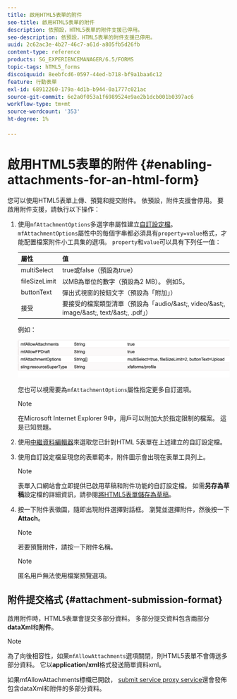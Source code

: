 ```yaml
---
title: 啟用HTML5表單的附件
seo-title: 啟用HTML5表單的附件
description: 依預設，HTML5表單的附件支援已停用。
seo-description: 依預設，HTML5表單的附件支援已停用。
uuid: 2c62ac3e-4b27-46c7-a61d-a805fb5d26fb
content-type: reference
products: SG_EXPERIENCEMANAGER/6.5/FORMS
topic-tags: hTML5_forms
discoiquuid: 8eebfcd6-0597-44ed-b718-bf9a1baa6c12
feature: 行動表單
exl-id: 68912260-179a-4d1b-b944-0a1777c021ac
source-git-commit: 6e2a0f053a1f6989524e9ae2b1dcb001b0397ac6
workflow-type: tm+mt
source-wordcount: '353'
ht-degree: 1%

---
```


# 啟用HTML5表單的附件 {#enabling-attachments-for-an-html-form}

您可以使用HTML5表單上傳、預覽和提交附件。 依預設，附件支援會停用。 要啟用附件支援，請執行以下操作：

1. 使用`mfAttachmentOptions`多選字串屬性建立[自訂設定檔](/help/forms/using/custom-profile.md)。 `mfAttachmentOptions`屬性中的每個字串都必須具有`property=value`格式，才能配置檔案附件小工具集的選項。 `property`和`value`可以具有下列任一值：

   | 屬性 | 值 |
   |--- |---|
   | multiSelect | true或false（預設為true） |
   | fileSizeLimit | 以MB為單位的數字（預設為2 MB）。 例如5。 |
   | buttonText | 彈出式視窗的按鈕文字（預設為「附加」） |
   | 接受 | 要接受的檔案類型清單（預設為「audio/&amp;ast;, video/&amp;ast;, image/&amp;ast;, text/&amp;ast;, .pdf」） |

   例如：

   ![配置選項](assets/mfAttachmentOptions.png)

   您也可以視需要為`mfAttachmentOptions`屬性指定更多自訂選項。

   >[!NOTE]
   >
   >在Microsoft Internet Explorer 9中，用戶可以附加大於指定限制的檔案。 這是已知問題。

1. 使用[中繼資料編輯器](/help/forms/using/manage-form-metadata.md)來選取您已針對HTML 5表單在上述建立的自訂設定檔。
1. 使用自訂設定檔呈現您的表單範本，附件圖示會出現在表單工具列上。

   >[!NOTE]
   >
   >表單入口網站會立即提供已啟用草稿和附件功能的自訂設定檔。 如需&#x200B;**另存為草稿**&#x200B;設定檔的詳細資訊，請參閱[將HTML5表單儲存為草稿](/help/forms/using/saving-html5-form-draft.md)。

1. 按一下附件表徵圖，隨即出現附件選擇對話框。 瀏覽並選擇附件，然後按一下&#x200B;**Attach**。

   >[!NOTE]
   >
   >若要預覽附件，請按一下附件名稱。

   >[!NOTE]
   >
   >匿名用戶無法使用檔案預覽選項。

## 附件提交格式 {#attachment-submission-format}

啟用附件時，HTML5表單會提交多部分資料。 多部分提交資料包含兩部分&#x200B;**dataXml**&#x200B;和&#x200B;**附件**。

>[!NOTE]
>
>為了向後相容性，如果`mfAllowAttachments`選項關閉，則HTML5表單不會傳送多部分資料。 它以&#x200B;**application/xml**&#x200B;格式發送簡單資料xml。

如果mfAllowAttachments標幟已開啟， [submit service proxy service](/help/forms/using/service-proxy.md)還會發佈包含dataXml和附件的多部分資料。
